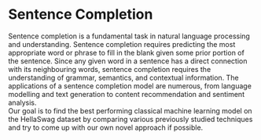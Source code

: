 # Sentence Completion

Sentence completion is a fundamental task in natural language processing and understanding. Sentence completion requires predicting the most appropriate word or phrase to fill in the blank given some prior portion of the sentence. Since any given word in a sentence has a direct connection with its neighbouring words, sentence completion requires the understanding of grammar, semantics, and contextual information. The applications of a sentence completion model are numerous, from language modelling and text generation to content recommendation and sentiment analysis.  
Our goal is to find the best performing classical machine learning model on the HellaSwag dataset by comparing various previously studied techniques and try to come up with our own novel approach if possible.

